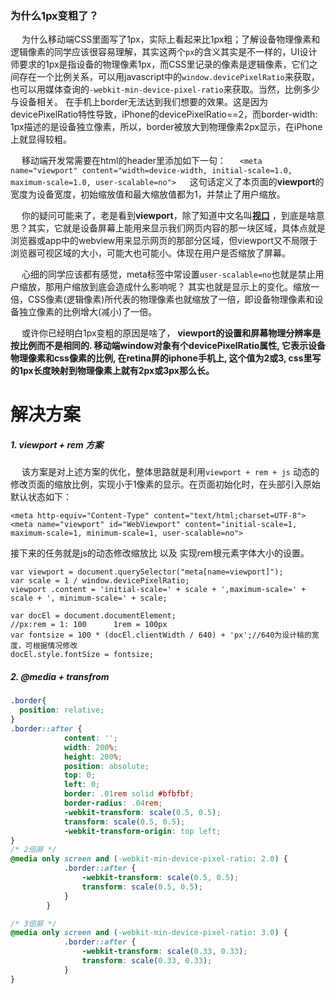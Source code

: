 ### 为什么1px变粗了？

  为什么移动端CSS里面写了1px，实际上看起来比1px粗；了解设备物理像素和逻辑像素的同学应该很容易理解，其实这两个`px`的含义其实是不一样的，UI设计师要求的1px是指设备的物理像素1px，而CSS里记录的像素是逻辑像素，它们之间存在一个比例关系，可以用javascript中的`window.devicePixelRatio`来获取，也可以用媒体查询的`-webkit-min-device-pixel-ratio`来获取。当然，比例多少与设备相关。
在手机上border无法达到我们想要的效果。这是因为devicePixelRatio特性导致，iPhone的devicePixelRatio==2，而border-width: 1px描述的是设备独立像素，所以，border被放大到物理像素2px显示，在iPhone上就显得较粗。

  移动端开发常需要在html的header里添加如下一句：
  `<meta name="viewport" content="width=device-width, initial-scale=1.0, maximum-scale=1.0, user-scalable=no">`
  这句话定义了本页面的**viewport**的宽度为设备宽度，初始缩放值和最大缩放值都为1，并禁止了用户缩放。

  你的疑问可能来了，老是看到**viewport**，除了知道中文名叫[**视口**](https://www.jianshu.com/p/7c5fdf90c0ef)
，到底是啥意思？其实，它就是设备屏幕上能用来显示我们网页内容的那一块区域，具体点就是浏览器或app中的webview用来显示网页的那部分区域，但viewport又不局限于浏览器可视区域的大小，可能大也可能小。体现在用户是否缩放了屏幕。

  心细的同学应该都有感觉，meta标签中常设置`user-scalable=no`也就是禁止用户缩放，那用户缩放到底会造成什么影响呢？ 其实也就是显示上的变化。缩放一倍，CSS像素(逻辑像素)所代表的物理像素也就缩放了一倍，即设备物理像素和设备独立像素的比例增大(减小)了一倍。

  或许你已经明白1px变粗的原因是啥了， **viewport的设置和屏幕物理分辨率是按比例而不是相同的. 移动端window对象有个devicePixelRatio属性, 它表示设备物理像素和css像素的比例, 在retina屏的iphone手机上, 这个值为2或3, css里写的1px长度映射到物理像素上就有2px或3px那么长。**

# 解决方案

##### 1\. viewport + rem 方案

  该方案是对上述方案的优化，整体思路就是利用`viewport + rem + js` 动态的修改页面的缩放比例，实现小于1像素的显示。在页面初始化时，在头部引入原始默认状态如下：

```
<meta http-equiv="Content-Type" content="text/html;charset=UTF-8">  
<meta name="viewport" id="WebViewport" content="initial-scale=1, maximum-scale=1, minimum-scale=1, user-scalable=no"> 

```

接下来的任务就是js的动态修改缩放比 以及 实现rem根元素字体大小的设置。

```
var viewport = document.querySelector("meta[name=viewport]");
var scale = 1 / window.devicePixelRatio;
viewport .content = 'initial-scale=' + scale + ',maximum-scale=' + scale + ', minimum-scale=' + scale;

var docEl = document.documentElement;
//px:rem = 1: 100      1rem = 100px
var fontsize = 100 * (docEl.clientWidth / 640) + 'px';//640为设计稿的宽度，可根据情况修改
docEl.style.fontSize = fontsize;
```

##### 2.  @media + transfrom 

```css
.border{
  position: relative;
}
.border::after {
            content: '';
            width: 200%;
            height: 200%;
            position: absolute;
            top: 0;
            left: 0;
            border: .01rem solid #bfbfbf;
            border-radius: .04rem;
            -webkit-transform: scale(0.5, 0.5);
            transform: scale(0.5, 0.5);
            -webkit-transform-origin: top left;
}
/* 2倍屏 */
@media only screen and (-webkit-min-device-pixel-ratio: 2.0) {
            .border::after {
                -webkit-transform: scale(0.5, 0.5);
                transform: scale(0.5, 0.5);
            }
        }

/* 3倍屏 */
@media only screen and (-webkit-min-device-pixel-ratio: 3.0) {
            .border::after {
                -webkit-transform: scale(0.33, 0.33);
                transform: scale(0.33, 0.33);
            }
}
```